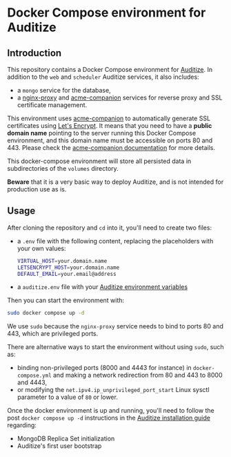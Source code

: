 # Docker Compose environment for Auditize

## Introduction

This repository contains a Docker Compose environment for [Auditize](https://www.auditize.org). In addition to the `web` and `scheduler` Auditize services, it also includes:

- a `mongo` service for the database,
- a [nginx-proxy](https://github.com/nginx-proxy/nginx-proxy) and [acme-companion](https://github.com/nginx-proxy/acme-companion) services for reverse proxy and SSL certificate management.

This environment uses [acme-companion](https://github.com/nginx-proxy/acme-companion) to automatically generate SSL certificates using [Let's Encrypt](https://letsencrypt.org/). It means that you need to have a **public domain name** pointing to the server running this Docker Compose environment, and this domain name must be accessible on ports 80 and 443. Please check the
[acme-companion documentation](https://github.com/nginx-proxy/acme-companion) for more details.

This docker-compose environment will store all persisted data in subdirectories of the `volumes` directory.

**Beware** that it is a very basic way to deploy Auditize, and is not intended for production use as is.

## Usage

After cloning the repository and `cd` into it, you'll need to create two files:

- a `.env` file with the following content, replacing the placeholders with your own values:
  ```bash
  VIRTUAL_HOST=your.domain.name
  LETSENCRYPT_HOST=your.domain.name
  DEFAULT_EMAIL=your.email@address
  ```
- a `auditize.env` file with your [Auditize environment variables](https://www.auditize.org/config/)

Then you can start the environment with:

```bash
sudo docker compose up -d
```

We use `sudo` because the `nginx-proxy` service needs to bind to ports 80 and 443, which are privileged ports.

There are alternative ways to start the environment without using `sudo`, such as:

- binding non-privileged ports (8000 and 4443 for instance) in `docker-compose.yml` and making a network redirection from 80 and 443 to 8000 and 4443,
- or modifying the `net.ipv4.ip_unprivileged_port_start` Linux sysctl parameter to a value of `80` or lower.

Once the docker environment is up and running, you'll need to follow the post `docker compose up -d` instructions in the [Auditize installation guide](https://www.auditize.org/install/#docker-compose) regarding:

- MongoDB Replica Set initialization
- Auditize's first user bootstrap
